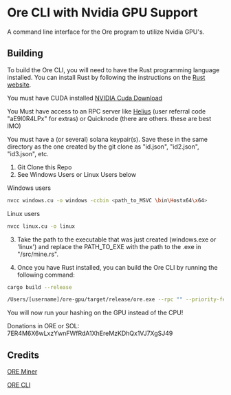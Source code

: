 # Ore CLI with Nvidia GPU Support

A command line interface for the Ore program to utilize Nvidia GPU's. 

## Building

To build the Ore CLI, you will need to have the Rust programming language installed. You can install Rust by following the instructions on the [Rust website](https://www.rust-lang.org/tools/install).

You must have CUDA installed [NVIDIA Cuda Download](https://developer.nvidia.com/cuda-downloads)

You Must have access to an RPC server like [Helius](dev.helius.xyz) (user referral code "aE9l0R4LPx" for extras) or Quicknode (there are others. these are best IMO)

You must have a (or several) solana keypair(s). Save these in the same directory as the one created by the git clone as "id.json", "id2.json", "id3.json", etc.

1. Git Clone this Repo
2. See Windows Users or Linux Users below

Windows users

```sh
nvcc windows.cu -o windows -ccbin <path_to_MSVC \bin\Hostx64\x64>
```

Linux users

```sh
nvcc linux.cu -o linux
```

3. Take the path to the executable that was just created (windows.exe or 'linux') and replace the PATH_TO_EXE with the path to the .exe in "/src/mine.rs".

4. Once you have Rust installed, you can build the Ore CLI by running the following command:

```sh
cargo build --release
```


```sh
/Users/[username]/ore-gpu/target/release/ore.exe --rpc "" --priority-fee 100000 --keypair "path to keypair" mine --threads 4
```

You will now run your hashing on the GPU instead of the CPU!

Donations in ORE or SOL: 7ER4M6X6wLxzYwnFWfRdA1XhEreMzKDhQx1VJ7XgSJ49

## Credits

[ORE Miner](https://github.com/tonyke-bot/ore-miner)

[ORE CLI](https://github.com/HardhatChad/ore-cli)
